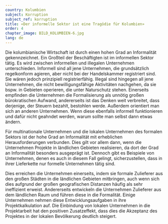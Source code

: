 ```yaml
---
country: Kolumbien
subject: Korruption
subject_ref: korruption
title: «Der informelle Sektor ist eine Tragödie für Kolumbien»
order: 4
chapter_image: BILD_KOLUMBIEN-6.jpg
lang: de
---
```

<div class="content" markdown="1">
Die kolumbianische Wirtschaft ist durch einen hohen Grad an Informalität gekennzeichnet. Ein Großteil der Beschäftigten ist im informellen Sektor tätig. Es wird zwischen informellen und illegalen Unternehmen unterschieden. Informell sind all jene Unternehmen, die grundsätzlich regelkonform agieren, aber nicht bei der Handelskammer registriert sind. Sie wären jedoch prinzipiell registrierfähig. Illegal sind hingegen all jene Unternehmen, die nicht bewilligungsfähige Aktivitäten nachgehen, da sie bspw. in Gebieten operieren, die unter Naturschutz stehen. Einerseits empfinden die Unternehmen die Formalisierung als unnötig großen bürokratischen Aufwand, andererseits ist das Denken weit verbreitet, dass derjenige, der Steuern bezahlt, bestohlen werde. Außerdem orientiert man sich an anderen Unternehmen. Wenn diese ebenfalls informell funktionieren und dafür nicht geahndet werden, warum sollte man selbst dann etwas ändern.

Für multinationale Unternehmen und die lokalen Unternehmen des formalen Sektors ist der hohe Grad an Informalität mit erheblichen Herausforderungen verbunden. Dies gilt vor allem dann, wenn die Unternehmen Projekte in ländlichen Gebieten realisieren, da dort der Grad an Informalität besonders ausgeprägt ist. Dennoch gibt es Beispiele von Unternehmen, denen es auch in diesem Fall gelingt, sicherzustellen, dass in ihrer Lieferkette nur formelle Unternehmen tätig sind.

Dies erreichen die Unternehmen einerseits, indem sie formale Zulieferer aus den großen Städten in die ländlichen Gebieten mitbringen, auch wenn sich dies aufgrund der großen geografischen Distanzen häufig als sehr ineffizient erweist. Andererseits entwickeln die Unternehmen Zulieferer aus dem ländlichen Raum und führen diese in die Formalität. Einige Unternehmen nehmen diese Entwicklungsaufgaben in ihre Projektkalkulation auf. Die Einbindung von lokalen Unternehmen in die Projektarbeit hat den positiven Zusatzeffekt, dass dies die Akzeptanz des Projektes in der lokalen Bevölkerung deutlich steigert.
</div>
